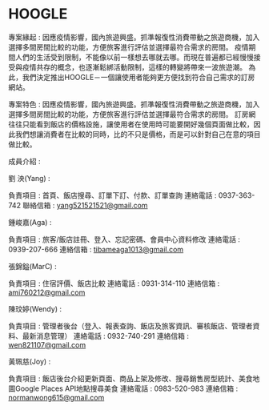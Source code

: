 # HOOGLE
專案緣起 : 因應疫情影響，國內旅遊興盛。抓準報復性消費帶動之旅遊商機，加入選擇多間房間比較的功能，方便旅客進行評估並選擇最符合需求的房間。 疫情期間人們的生活受到限制，不能像以前一樣想去哪就去哪。而現在普遍都已經慢慢接受與疫情共存的概念，也逐漸鬆綁活動限制，這樣的轉變將帶來一波旅遊潮。 為此，我們決定推出HOOGLE－一個讓使用者能夠更方便找到符合自己需求的訂房網站。

專案特色 : 因應疫情影響，國內旅遊興盛。抓準報復性消費帶動之旅遊商機，加入選擇多間房間比較的功能，方便旅客進行評估並選擇最符合需求的房間。 訂房網往往只能看到飯店的價格設施，讓使用者在使用時可能要開好幾個頁面做比較，因此我們想讓消費者在比較的同時，比的不只是價格，而是可以針對自己在意的項目做比較。

成員介紹 :

劉 泱(Yang) :

負責項目 : 首頁、飯店搜尋、訂單下訂、付款、訂單查詢 連絡電話 : 0937-363-742 聯絡信箱 : yang521521521@gmail.com

鍾峻嘉(Aga) : 

負責項目 : 旅客/飯店註冊、登入、忘記密碼、會員中心資料修改 連絡電話 : 0939-207-666 連絡信箱 : tibameaga1013@gmail.com

張錦鎰(MarC) : 

負責項目 : 住宿評價、飯店比較 連絡電話 : 0931-314-110 連絡信箱 : ami760212@gmail.com

陳玟婷(Wendy) :

負責項目 : 管理者後台（登入、報表查詢、飯店及旅客資訊、審核飯店、管理者資料、最新消息管理） 連絡電話 : 0932-740-291 連絡信箱 : wen821107@gmail.com

黃珮慈(Joy) : 

負責項目 : 飯店後台介紹更新頁面、商品上架及修改、搜尋銷售房型統計、美食地圖Google Places API地點搜尋美食 連絡電話 : 0983-520-983 連絡信箱 : normanwong615@gmail.com
